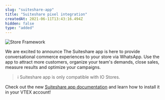 ```yaml
---
slug: "suiteshare-app"
title: "Suiteshare pixel integration"
createdAt: 2021-06-11T13:43:16.494Z
hidden: false
type: "added"
---
```


![Store Framework](https://img.shields.io/badge/-Store%20Framework-red)

We are excited to announce The Suiteshare app is here to provide conversational commerce experiences to your store via WhatsApp. Use the app to attract more customers, organize your team's demands, close sales, measure results and optimize your campaigns.

> ℹ️ Suiteshare app is only compatible with IO Stores.

Check out the new [Suiteshare app documentation](https://developers.vtex.com/vtex-developer-docs/docs/vtex-suite-share) and learn how to install it in your VTEX account!
